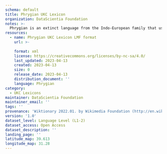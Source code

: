 ```yaml
---
schema: default
title: Phrygian UKC Lexicon
organization: DataScientia Foundation
notes: >-
  Phrygian is an extinct language from the Indo-European family that used to be spoken in Eurasia. The UKC Lexicon of Phrygian is represented as a lexico-semantic network. It consists of words, word senses, synsets, as well as sense-level and synset-level relationships
resources:
  - name: Phrygian UKC Lexicon LMF format
    url: >-
      
    format: xml
    license: https://creativecommons.org/licenses/by-nc-sa/4.0/
    last_updated: 2023-04-13
    created: 2023-04-13
    size: 0
    release_date: 2023-04-13
    distribution_document: ''
    language: Phrygian
category:
  - UKC Lexicons
maintainer: DataScientia Foundation
maintainer_email: ''
tags: ''
provenance: 'Wiktionary 2022.01. by Wikimedia Foundation (http://en.wiktionary.org); CogNet 2.1 by Khuyagbaatar Batsuren, National University of Mongolia (http://cognet.ukc.disi.unitn.it); Princeton WordNet 2.1 by Princeton University (https://wordnet.princeton.edu)'
version: '1.0'
dataset_level: Language Level (L1-2)
dataset_access: Open Access
dataset_description: ''
landing_page: ''
latitude_map: 39.613
longitude_map: 31.28
---
```

